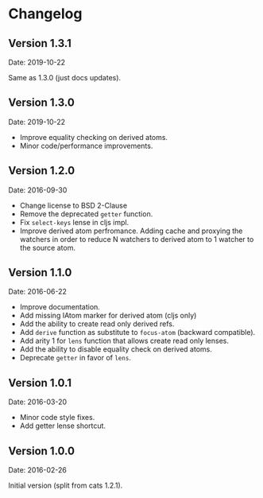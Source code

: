 # Changelog #

## Version 1.3.1 ##

Date: 2019-10-22

Same as 1.3.0 (just docs updates).


## Version 1.3.0 ##

Date: 2019-10-22

- Improve equality checking on derived atoms.
- Minor code/performance improvements.


## Version 1.2.0 ##

Date: 2016-09-30

- Change license to BSD 2-Clause
- Remove the deprecated `getter` function.
- Fix `select-keys` lense in cljs impl.
- Improve derived atom perfromance.
  Adding cache and proxying the watchers in order to reduce
  N watchers to derived atom to 1 watcher to the source atom.


## Version 1.1.0 ##

Date: 2016-06-22

- Improve documentation.
- Add missing IAtom marker for derived atom (cljs only)
- Add the ability to create read only derived refs.
- Add `derive` function as substitute to `focus-atom` (backward compatible).
- Add arity 1 for `lens` function that allows create read only lenses.
- Add the ability to disable equality check on derived atoms.
- Deprecate `getter` in favor of `lens`.


## Version 1.0.1 ##

Date: 2016-03-20

- Minor code style fixes.
- Add getter lense shortcut.


## Version 1.0.0 ##

Date: 2016-02-26

Initial version (split from cats 1.2.1).
